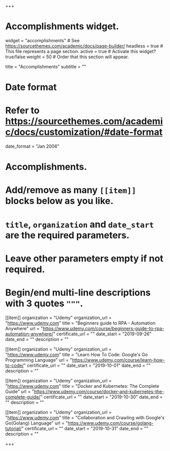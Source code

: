 +++
# Accomplishments widget.
widget = "accomplishments"  # See https://sourcethemes.com/academic/docs/page-builder/
headless = true  # This file represents a page section.
active = true  # Activate this widget? true/false
weight = 50  # Order that this section will appear.

title = "Accomplish&shy;ments"
subtitle = ""

# Date format
#   Refer to https://sourcethemes.com/academic/docs/customization/#date-format
date_format = "Jan 2006"

# Accomplishments.
#   Add/remove as many `[[item]]` blocks below as you like.
#   `title`, `organization` and `date_start` are the required parameters.
#   Leave other parameters empty if not required.
#   Begin/end multi-line descriptions with 3 quotes `"""`.

[[item]]
  organization = "Udemy"
  organization_url = "https://www.udemy.com"
  title = "Beginners guide to RPA - Automation Anywhere"
  url = "https://www.udemy.com/course/beginners-guide-to-rpa-automation-anywhere/"
  certificate_url = ""
  date_start = "2019-09-26"
  date_end = ""
  description = ""

[[item]]
  organization = "Udemy"
  organization_url = "https://www.udemy.com"
  title = "Learn How To Code: Google's Go Programming Language"
  url = "https://www.udemy.com/course/learn-how-to-code/"
  certificate_url = ""
  date_start = "2019-10-01"
  date_end = ""
  description = ""
  
[[item]]
  organization = "Udemy"
  organization_url = "https://www.udemy.com"
  title = "Docker and Kubernetes: The Complete Guide"
  url = "https://www.udemy.com/course/docker-and-kubernetes-the-complete-guide/"
  certificate_url = ""
  date_start = "2019-10-30"
  date_end = ""
  description = ""

[[item]]
  organization = "Udemy"
  organization_url = "https://www.udemy.com"
  title = "Collaboration and Crawling with Google's Go(Golang) Language"
  url = "https://www.udemy.com/course/golang-tutorial/"
  certificate_url = ""
  date_start = "2019-10-31"
  date_end = ""
  description = ""

+++
